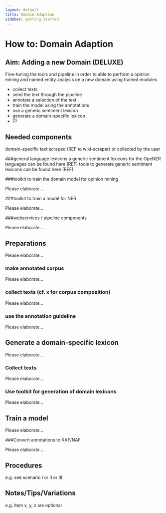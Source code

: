 ```yaml
---
layout: default
title: Domain Adaption
sidebar: getting_started
---
```


# How to: Domain Adaption

## Aim: Adding a new Domain (DELUXE)

Fine-tuning the tools and pipeline in order to able to perform a opinion mining and named entity analysis on a new domain using trained modules

+ collect texts
+ send the text through the pipeline 
+ annotate a selection of the text
+ train the model using the annotations
+ use a generic sentiment lexicon
+ generate a domain-specific lexicon
+ ??

## Needed components
domain-specific text scraped (REF to wiki-scraper) or collected by the user 

###general language lexicons
a generic sentiment lexicons for the OpeNER languages can be found here (REF)
tools to generate generic sentiment lexicons can be found here (REF)

###toolkit to train the domain model for opinion mining

Please elaborate...

###toolkit to train  a model for NER

Please elaborate...

###webservices / pipeline components

Please elaborate...

## Preparations

Please elaborate...

### make annotated corpus

Please elaborate...

### collect texts (cf. x for corpus composition)

Please elaborate...

### use the annotation guideline

Please elaborate...

## Generate a domain-specific lexicon

Please elaborate...


### Collect texts

Please elaborate...

### Use toolkit for generation of domain lexicons

Please elaborate...


## Train a model 

Please elaborate...


###Convert annotations to KAF/NAF

Please elaborate...


## Procedures

e.g. see scenario I or II or III

## Notes/Tips/Variations

e.g. item x, y, z are optional
